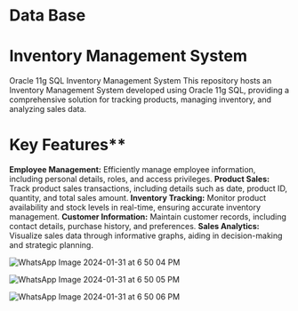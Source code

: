 # Data Base
# Inventory Management System


Oracle 11g SQL Inventory Management System
This repository hosts an Inventory Management System developed using Oracle 11g SQL, providing a comprehensive solution for tracking products, managing inventory, and analyzing sales data.

# Key Features**
**Employee Management:** Efficiently manage employee information, including personal details, roles, and access privileges.
**Product Sales:** Track product sales transactions, including details such as date, product ID, quantity, and total sales amount.
**Inventory Tracking:** Monitor product availability and stock levels in real-time, ensuring accurate inventory management.
**Customer Information:** Maintain customer records, including contact details, purchase history, and preferences.
**Sales Analytics:** Visualize sales data through informative graphs, aiding in decision-making and strategic planning.
 
![WhatsApp Image 2024-01-31 at 6 50 04 PM](https://github.com/f219095/Data-Base/assets/92564229/2bda24d4-eb54-447c-879e-008b5f125b8d)

![WhatsApp Image 2024-01-31 at 6 50 05 PM](https://github.com/f219095/Data-Base/assets/92564229/f32c56ec-5813-48be-9e42-880df1dbe114)

![WhatsApp Image 2024-01-31 at 6 50 06 PM](https://github.com/f219095/Data-Base/assets/92564229/70d48b7c-8392-45c8-ba54-4c952551f63b)
